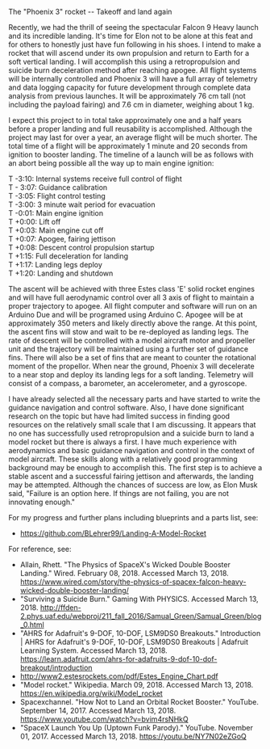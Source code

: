 The "Phoenix 3" rocket -- Takeoff and land again

Recently, we had the thrill of seeing the spectacular Falcon 9 Heavy launch and its incredible landing. It's time for Elon not to be alone at this feat and for others to honestly just have fun following in his shoes. I intend to make a rocket that will ascend under its own propulsion and return to Earth for a soft vertical landing. I will accomplish this using a retropropulsion and suicide burn deceleration method after reaching apogee. All flight systems will be internally controlled and Phoenix 3 will have a full array of telemetry and data logging capacity for future development through complete data analysis from previous launches. It will be approximately 76 cm tall (not including the payload fairing) and 7.6 cm in diameter, weighing about 1 kg.

I expect this project to in total take approximately one and a half years before a proper landing and full reusability is accomplished. Although the project may last for over a year, an average flight will be much shorter. The total time of a flight will be approximately 1 minute and 20 seconds from ignition to booster landing. The timeline of a launch will be as follows with an abort being possible all the way up to main engine ignition:

T  -3:10: Internal systems receive full control of flight  
T - 3:07: Guidance calibration  
T  -3:05: Flight control testing  
T  -3:00: 3 minute wait period for evacuation  
T  -0:01: Main engine ignition  
T +0:00: Lift off  
T +0:03: Main engine cut off  
T +0:07: Apogee, fairing jettison  
T +0:08: Descent control propulsion startup  
T +1:15: Full deceleration for landing  
T +1:17: Landing legs deploy  
T +1:20: Landing and shutdown  

The ascent will be achieved with three Estes class 'E' solid rocket engines and will have full aerodynamic control over all 3 axis of flight to maintain a proper trajectory to apogee. All flight computer and software will run on an Arduino Due and will be programed using Arduino C. Apogee will be at approximately 350 meters and likely directly above the range. At this point, the ascent fins will stow and wait to be re-deployed as landing legs. The rate of descent will be controlled with a model aircraft motor and propeller unit and the trajectory will be maintained using a further set of guidance fins. There will also be a set of fins that are meant to counter the rotational moment of the propellor. When near the ground, Phoenix 3 will decelerate to a near stop and deploy its landing legs for a soft landing. Telemetry will consist of a compass, a barometer, an accelerometer, and a gyroscope.

I have already selected all the necessary parts and have started to write the guidance navigation and control software. Also, I have done significant research on the topic but have had limited success in finding good resources on the relatively small scale that I am discussing. It appears that no one has successfully used retropropulsion and a suicide burn to land a model rocket but there is always a first. I have much experience with aerodynamics and basic guidance navigation and control in the context of model aircraft. These skills along with a relatively good programming background may be enough to accomplish this. The first step is to achieve a stable ascent and a successful fairing jettison and afterwards, the landing may be attempted. Although the chances of success are low, as Elon Musk said, "Failure is an option here. If things are not failing, you are not innovating enough."

For my progress and further plans including blueprints and a parts list, see:  
-   <https://github.com/BLehrer99/Landing-A-Model-Rocket>

For reference, see:  
-   Allain, Rhett. "The Physics of SpaceX's Wicked Double Booster Landing." Wired. February 08, 2018. Accessed March 13, 2018. <https://www.wired.com/story/the-physics-of-spacex-falcon-heavy-wicked-double-booster-landing/>  
-   "Surviving a Suicide Burn." Gaming With PHYSICS. Accessed March 13, 2018. <http://ffden-2.phys.uaf.edu/webproj/211_fall_2016/Samual_Green/Samual_Green/blog_0.html>  
-   "AHRS for Adafruit's 9-DOF, 10-DOF, LSM9DS0 Breakouts." Introduction | AHRS for Adafruit's 9-DOF, 10-DOF, LSM9DS0 Breakouts | Adafruit Learning System. Accessed March 13, 2018. <https://learn.adafruit.com/ahrs-for-adafruits-9-dof-10-dof-breakout/introduction>  
-   <http://www2.estesrockets.com/pdf/Estes_Engine_Chart.pdf>  
-   "Model rocket." Wikipedia. March 09, 2018. Accessed March 13, 2018. <https://en.wikipedia.org/wiki/Model_rocket>  
-   Spacexchannel. "How Not to Land an Orbital Rocket Booster." YouTube. September 14, 2017. Accessed March 13, 2018. <https://www.youtube.com/watch?v=bvim4rsNHkQ>  
-   "SpaceX Launch You Up (Uptown Funk Parody)." YouTube. November 01, 2017. Accessed March 13, 2018. https://youtu.be/NY7N02eZGoQ
